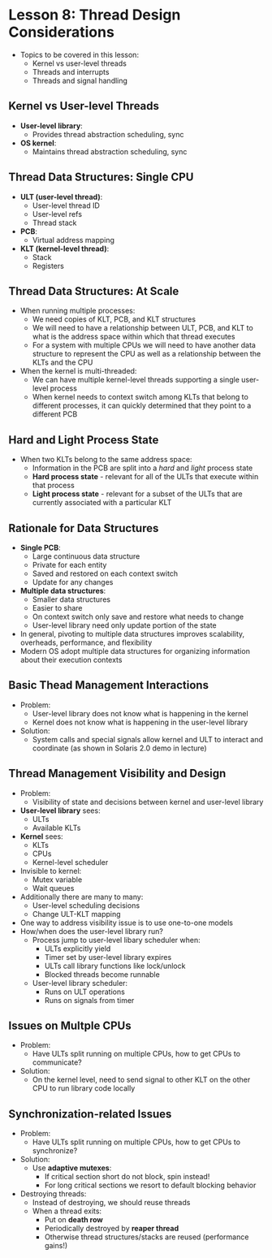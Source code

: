 # Lesson 8: Thread Design Considerations

- Topics to be covered in this lesson:
  - Kernel vs user-level threads
  - Threads and interrupts
  - Threads and signal handling

## Kernel vs User-level Threads

- **User-level library**:
  - Provides thread abstraction scheduling, sync
- **OS kernel**:
  - Maintains thread abstraction scheduling, sync

## Thread Data Structures: Single CPU

- **ULT (user-level thread)**:
  - User-level thread ID
  - User-level refs
  - Thread stack
- **PCB**:
  - Virtual address mapping
- **KLT (kernel-level thread)**:
  - Stack
  - Registers

## Thread Data Structures: At Scale

- When running multiple processes:
  - We need copies of KLT, PCB, and KLT structures
  - We will need to have a relationship between ULT, PCB, and KLT to what is the address space within which that thread executes
  - For a system with multiple CPUs we will need to have another data structure to represent the CPU as well as a relationship between the KLTs and the CPU
- When the kernel is multi-threaded:
  - We can have multiple kernel-level threads supporting a single user-level process
  - When kernel needs to context switch among KLTs that belong to different processes, it can quickly determined that they point to a different PCB

## Hard and Light Process State

- When two KLTs belong to the same address space:
  - Information in the PCB are split into a _hard_ and _light_ process state
  - **Hard process state** - relevant for all of the ULTs that execute within that process
  - **Light process state** - relevant for a subset of the ULTs that are currently associated with a particular KLT

## Rationale for Data Structures

- **Single PCB**:
  - Large continuous data structure
  - Private for each entity
  - Saved and restored on each context switch
  - Update for any changes
- **Multiple data structures**:
  - Smaller data structures
  - Easier to share
  - On context switch only save and restore what needs to change
  - User-level library need only update portion of the state
- In general, pivoting to multiple data structures improves scalability, overheads, performance, and flexibility
- Modern OS adopt multiple data structures for organizing information about their execution contexts

## Basic Thead Management Interactions

- Problem:
  - User-level library does not know what is happening in the kernel
  - Kernel does not know what is happening in the user-level library
- Solution:
  - System calls and special signals allow kernel and ULT to interact and coordinate (as shown in Solaris 2.0 demo in lecture)

## Thread Management Visibility and Design

- Problem:
  - Visibility of state and decisions between kernel and user-level library
- **User-level library** sees:
  - ULTs
  - Available KLTs
- **Kernel** sees:
  - KLTs
  - CPUs
  - Kernel-level scheduler
- Invisible to kernel:
  - Mutex variable
  - Wait queues
- Additionally there are many to many:
  - User-level scheduling decisions
  - Change ULT-KLT mapping
- One way to address visibility issue is to use one-to-one models
- How/when does the user-level library run?
  - Process jump to user-level libary scheduler when:
    - ULTs explicitly yield
    - Timer set by user-level library expires
    - ULTs call library functions like lock/unlock
    - Blocked threads become runnable
  - User-level library scheduler:
    - Runs on ULT operations
    - Runs on signals from timer

## Issues on Multple CPUs

- Problem:
  - Have ULTs split running on multiple CPUs, how to get CPUs to communicate?
- Solution:
  - On the kernel level, need to send signal to other KLT on the other CPU to run library code locally

## Synchronization-related Issues

- Problem:
  - Have ULTs split running on multiple CPUs, how to get CPUs to synchronize?
- Solution:
  - Use **adaptive mutexes**:
    - If critical section short do not block, spin instead!
    - For long critical sections we resort to default blocking behavior
- Destroying threads:
  - Instead of destroying, we should reuse threads
  - When a thread exits:
    - Put on **death row**
    - Periodically destroyed by **reaper thread**
    - Otherwise thread structures/stacks are reused (performance gains!)
